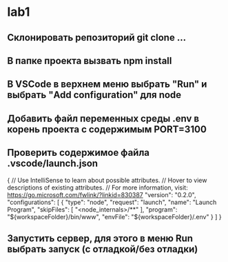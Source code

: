 # lab1
## Склонировать репозиторий git clone ...
## В папке проекта вызвать npm install
## В VSCode в верхнем меню выбрать "Run" и выбрать "Add configuration" для node
## Добавить файл переменных среды .env в корень проекта с содержимым PORT=3100
## Проверить содержимое файла .vscode/launch.json 
{
    // Use IntelliSense to learn about possible attributes.
    // Hover to view descriptions of existing attributes.
    // For more information, visit: https://go.microsoft.com/fwlink/?linkid=830387
    "version": "0.2.0",
    "configurations": [
        {
            "type": "node",
            "request": "launch",
            "name": "Launch Program",
            "skipFiles": [
                "<node_internals>/**"
            ],
            "program": "${workspaceFolder}/bin/www",
            "envFile": "${workspaceFolder}/.env"
        }
    ]
}
## Запустить сервер, для этого в меню Run выбрать запуск (c отладкой/без отладки)
